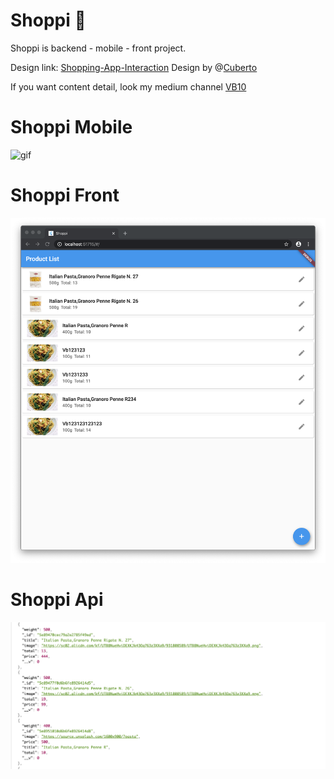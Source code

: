 # Shoppi 🛒

Shoppi is backend - mobile - front project.

Design link: [Shopping-App-Interaction](https://dribbble.com/shots/6120171-Groceries-Shopping-App-Interaction)
Design by @[Cuberto](https://dribbble.com/cuberto)

If you want content detail, look my medium channel [VB10](https://medium.com/@vbacik.10)

# Shoppi Mobile

![gif](https://github.com/VB10/shoppii/blob/dev/github/giff.gif?raw=true)

# Shoppi Front

![image](https://github.com/VB10/shoppii/blob/dev/github/Screen%20Shot%202020-04-12%20at%2023.32.11.png)

# Shoppi Api

![image](https://github.com/VB10/shoppii/blob/dev/github/Screen%20Shot%202020-04-12%20at%2023.30.18.png?raw=true)
